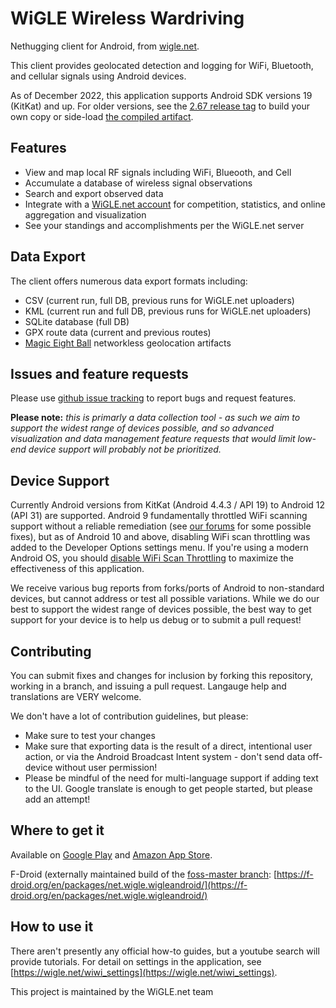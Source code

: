 # WiGLE Wireless Wardriving

Nethugging client for Android, from [wigle.net](https://wigle.net). 

This client provides geolocated detection and logging for WiFi, Bluetooth, and cellular signals using Android devices.

As of December 2022, this application supports Android SDK versions 19 (KitKat) and up. For older versions, see the [2.67 release tag](https://github.com/wiglenet/wigle-wifi-wardriving/releases/tag/2.67) to build your own copy or side-load [the compiled artifact](https://github.com/wiglenet/wigle-wifi-wardriving/blob/2.67/dist/release/wiglewifiwardriving-release.apk). 

## Features
- View and map local RF signals including WiFi, Blueooth, and Cell
- Accumulate a database of wireless signal observations
- Search and export observed data
- Integrate with a [WiGLE.net account](https://wigle.net) for competition, statistics, and online aggregation and visualization
- See your standings and accomplishments per the WiGLE.net server

## Data Export
The client offers numerous data export formats including:

- CSV (current run, full DB, previous runs for WiGLE.net uploaders)
- KML (current run and full DB, previous runs for WiGLE.net uploaders)
- SQLite database (full DB)
- GPX route data (current and previous routes)
- [Magic Eight Ball](https://github.com/wiglenet/m8b) networkless geolocation artifacts

## Issues and feature requests
Please use [github issue tracking](https://github.com/wiglenet/wigle-wifi-wardriving/issues) to report bugs and request features.

**Please note:** *this is primarly a data collection tool - as such we aim to support the widest range of devices possible, and so advanced visualization and data management feature requests that would limit low-end device support will probably not be prioritized.*

## Device Support
Currently Android versions from KitKat (Android 4.4.3 / API 19) to Android 12 (API 31) are supported. Android 9 fundamentally throttled WiFi scanning support without a reliable remediation (see [our forums](https://wigle.net/phpbb/viewtopic.php?f=13&t=2841) for some possible fixes), but as of Android 10 and above, disabling WiFi scan throttling was added to the Developer Options settings menu. If you're using a modern Android OS, you should [disable WiFi Scan Throttling](https://www.netspotapp.com/help/how-to-disable-wi-fi-throttling-on-android-10/) to maximize the effectiveness of this application.

We receive various bug reports from forks/ports of Android to non-standard devices, but cannot address or test all possible variations. While we do our best to support the widest range of devices possible, the best way to get support for your device is to help us debug or to submit a pull request!

## Contributing
You can submit fixes and changes for inclusion by forking this repository, working in a branch, and issuing a pull request. Langauge help and translations are VERY welcome.

We don't have a lot of contribution guidelines, but please:

- Make sure to test your changes
- Make sure that exporting data is the result of a direct, intentional user action, or via the Android Broadcast Intent system - don't send data off-device without user permission!
- Please be mindful of the need for multi-language support if adding text to the UI. Google translate is enough to get people started, but please add an attempt!

## Where to get it
Available on [Google Play](https://play.google.com/store/apps/details?id=net.wigle.wigleandroid&hl=en)
and [Amazon App Store](http://www.amazon.com/WiGLE-net-Wigle-Wifi-Wardriving/dp/B004L5XBXS).

F-Droid (externally maintained build of the [foss-master branch](https://github.com/wiglenet/wigle-wifi-wardriving/tree/foss-master): [https://f-droid.org/en/packages/net.wigle.wigleandroid/](https://f-droid.org/en/packages/net.wigle.wigleandroid/)

## How to use it
There aren't presently any official how-to guides, but a youtube search will provide tutorials. For detail on settings in the application, see [https://wigle.net/wiwi_settings](https://wigle.net/wiwi_settings).


This project is maintained by the WiGLE.net team